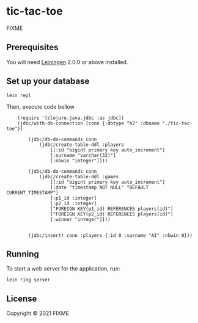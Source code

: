 # tic-tac-toe

FIXME

## Prerequisites

You will need [Leiningen][] 2.0.0 or above installed.

[leiningen]: https://github.com/technomancy/leiningen

## Set up your database

    lein repl

Then, execute code bellow
```
    (require '[clojure.java.jdbc :as jdbc])
    (jdbc/with-db-connection [conn {:dbtype "h2" :dbname "./tic-tac-toe"}]

        (jdbc/db-do-commands conn
            (jdbc/create-table-ddl :players
                [[:id "bigint primary key auto_increment"]
                [:surname "varchar(32)"]
                [:nbwin "integer"]]))

        (jdbc/db-do-commands conn
            (jdbc/create-table-ddl :games
                [[:id "bigint primary key auto_increment"]
                [:date "timestamp NOT NULL" "DEFAULT CURRENT_TIMESTAMP"]
                [:p1_id :integer]
                [:p2_id :integer]
                ["FOREIGN KEY(p1_id) REFERENCES players(id)"]
                ["FOREIGN KEY(p2_id) REFERENCES players(id)"]
                [:winner "integer"]]))


        (jdbc/insert! conn :players {:id 0 :surname "AI" :nbwin 0}))
```

## Running

To start a web server for the application, run:

    lein ring server

## License

Copyright © 2021 FIXME

